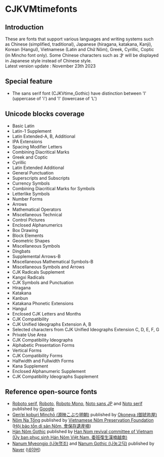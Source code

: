 # CJKVMtimefonts

## Introduction  
These are fonts that support various languages and writing systems such as Chinese (simplified, traditional), Japanese (hiragana, katakana, Kanji), Korean (Hangul), Vietnamese (Latin and Chữ Nôm), Greek, Cyrillic, Coptic (in Mincho font only). Some Chinese characters such as 才 will be displayed in Japanese style instead of Chinese style.  
Latest version update : November 23th 2023 
## Special feature
* The sans serif font (CJKVtime_Gothic) have distinction between 'I' (uppercase of 'i') and 'l' (lowercase of 'L')
## Unicode blocks coverage
* Basic Latin
* Latin-1 Supplement
* Latin Extended-A, B, Additional
* IPA Extensions
* Spacing Modifier Letters
* Combining Diacritical Marks
* Greek and Coptic
* Cyrillic
* Latin Extended Additional
* General Punctuation
* Superscripts and Subscripts
* Currency Symbols
* Combining Diacritical Marks for Symbols
* Letterlike Symbols
* Number Forms
* Arrows
* Mathematical Operators
* Miscellaneous Technical
* Control Pictures
* Enclosed Alphanumerics
* Box Drawing
* Block Elements
* Geometric Shapes
* Miscellaneous Symbols
* Dingbats
* Supplemental Arrows-B
* Miscellaneous Mathematical Symbols-B
* Miscellaneous Symbols and Arrows
* CJK Radicals Supplement
* Kangxi Radicals
* CJK Symbols and Punctuation
* Hiragana
* Katakana
* Kanbun
* Katakana Phonetic Extensions
* Hangul
* Enclosed CJK Letters and Months
* CJK Compatibility
* CJK Unified Ideographs Extension A, B
* Selected characters from CJK Unified Ideographs Extension C, D, E, F, G
* Private Use Area
* CJK Compatibility Ideographs
* Alphabetic Presentation Forms
* Vertical Forms
* CJK Compatibility Forms
* Halfwidth and Fullwidth Forms
* Kana Supplement
* Enclosed Alphanumeric Supplement
* CJK Compatibility Ideographs Supplement

## Reference open-source fonts
* [Roboto serif](https://fonts.google.com/specimen/Roboto+Serif), [Roboto](https://fonts.google.com/specimen/Roboto), [Roboto Mono](https://fonts.google.com/?query=Roboto+mono), [Noto sans JP](https://fonts.google.com/noto/specimen/Noto+Sans+JP?query=noto+sans+jp) and [Noto serif](https://fonts.google.com/noto/specimen/Noto+Serif) published by [Google](https://about.google)
* [Gen’ei koburi Minchō (源映こぶり明朝)](https://okoneya.jp/font/genei-koburimin.html) published by [Okoneya (御琥祢屋)](https://okoneya.jp)
* [Nôm Na Tống](http://nomfoundation.org/nom-tools/Nom-Font?uiLang=en) published by [Vietnamese Nôm Preservation Foundation](http://nomfoundation.org/?uiLang=en) ([Hội bảo tồn di sản Nôm, 會保存遺産喃](http://nomfoundation.org/?uiLang=vn))
* [Hán Nôm Gothic](https://drive.google.com/drive/folders/0ByXIvWRASkT9Y0J3Y3E0QTJvZG8?resourcekey=0-PjsVEMQMfBgUOOWwRV1OJQ) published by [Han Nom revival committee of Vietnam (Ủy ban phục sinh Hán Nôm Việt Nam, 委班復生漢喃越南)](http://hannom-rcv.org/)
* [Nanum Myeongjo (나눔명조)](https://m-hangeul.naver.com/font/detail/nanum-myeongjo) and [Nanum Gothic (나눔고딕)](https://hangeul.naver.com/font/nanum) published by [Naver](https://www.navercorp.com/en/naver/company) ([네이버](https://www.navercorp.com/naver/company)) 


